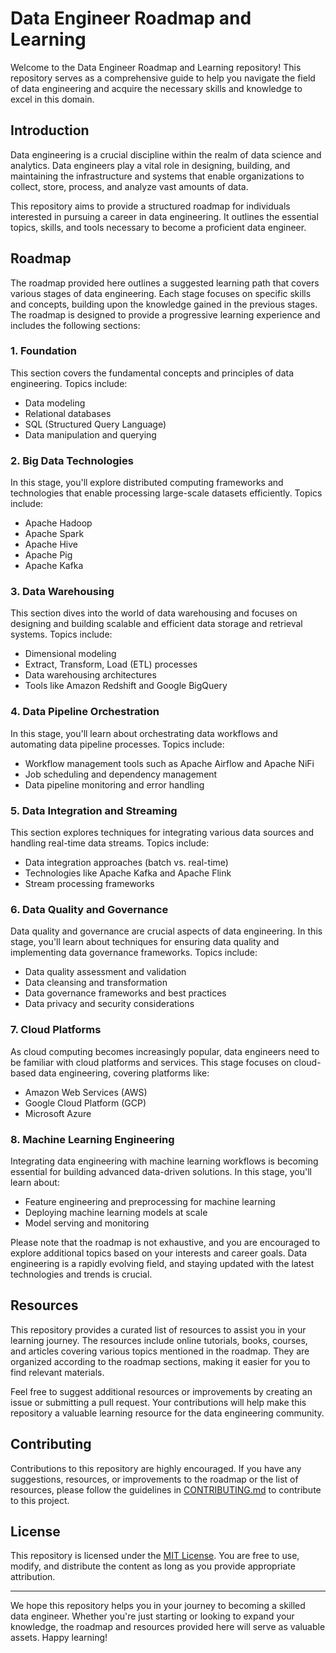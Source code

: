 # Data Engineer Roadmap and Learning

Welcome to the Data Engineer Roadmap and Learning repository! This repository serves as a comprehensive guide to help you navigate the field of data engineering and acquire the necessary skills and knowledge to excel in this domain.

## Introduction

Data engineering is a crucial discipline within the realm of data science and analytics. Data engineers play a vital role in designing, building, and maintaining the infrastructure and systems that enable organizations to collect, store, process, and analyze vast amounts of data.

This repository aims to provide a structured roadmap for individuals interested in pursuing a career in data engineering. It outlines the essential topics, skills, and tools necessary to become a proficient data engineer.

## Roadmap

The roadmap provided here outlines a suggested learning path that covers various stages of data engineering. Each stage focuses on specific skills and concepts, building upon the knowledge gained in the previous stages. The roadmap is designed to provide a progressive learning experience and includes the following sections:

### 1. Foundation

This section covers the fundamental concepts and principles of data engineering. Topics include:

- Data modeling
- Relational databases
- SQL (Structured Query Language)
- Data manipulation and querying

### 2. Big Data Technologies

In this stage, you'll explore distributed computing frameworks and technologies that enable processing large-scale datasets efficiently. Topics include:

- Apache Hadoop
- Apache Spark
- Apache Hive
- Apache Pig
- Apache Kafka

### 3. Data Warehousing

This section dives into the world of data warehousing and focuses on designing and building scalable and efficient data storage and retrieval systems. Topics include:

- Dimensional modeling
- Extract, Transform, Load (ETL) processes
- Data warehousing architectures
- Tools like Amazon Redshift and Google BigQuery

### 4. Data Pipeline Orchestration

In this stage, you'll learn about orchestrating data workflows and automating data pipeline processes. Topics include:

- Workflow management tools such as Apache Airflow and Apache NiFi
- Job scheduling and dependency management
- Data pipeline monitoring and error handling

### 5. Data Integration and Streaming

This section explores techniques for integrating various data sources and handling real-time data streams. Topics include:

- Data integration approaches (batch vs. real-time)
- Technologies like Apache Kafka and Apache Flink
- Stream processing frameworks

### 6. Data Quality and Governance

Data quality and governance are crucial aspects of data engineering. In this stage, you'll learn about techniques for ensuring data quality and implementing data governance frameworks. Topics include:

- Data quality assessment and validation
- Data cleansing and transformation
- Data governance frameworks and best practices
- Data privacy and security considerations

### 7. Cloud Platforms

As cloud computing becomes increasingly popular, data engineers need to be familiar with cloud platforms and services. This stage focuses on cloud-based data engineering, covering platforms like:

- Amazon Web Services (AWS)
- Google Cloud Platform (GCP)
- Microsoft Azure

### 8. Machine Learning Engineering

Integrating data engineering with machine learning workflows is becoming essential for building advanced data-driven solutions. In this stage, you'll learn about:

- Feature engineering and preprocessing for machine learning
- Deploying machine learning models at scale
- Model serving and monitoring

Please note that the roadmap is not exhaustive, and you are encouraged to explore additional topics based on your interests and career goals. Data engineering is a rapidly evolving field, and staying updated with the latest technologies and trends is crucial.

## Resources

This repository provides a curated list of resources to assist you in your learning journey. The resources include online tutorials, books, courses, and articles covering various topics mentioned in the roadmap. They are organized according to the roadmap sections, making it easier for you to find relevant materials.

Feel free to suggest additional resources or improvements by creating an issue or submitting a pull request. Your contributions will help make this repository a valuable learning resource for the data engineering community.

## Contributing

Contributions to this repository are highly encouraged. If you have any suggestions, resources, or improvements to the roadmap or the list of resources, please follow the guidelines in [CONTRIBUTING.md](CONTRIBUTING.md) to contribute to this project.

## License

This repository is licensed under the [MIT License](LICENSE). You are free to use, modify, and distribute the content as long as you provide appropriate attribution.

---

We hope this repository helps you in your journey to becoming a skilled data engineer. Whether you're just starting or looking to expand your knowledge, the roadmap and resources provided here will serve as valuable assets. Happy learning!

